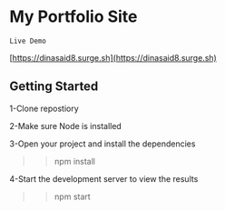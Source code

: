 # My Portfolio Site
    Live Demo
[https://dinasaid8.surge.sh](https://dinasaid8.surge.sh)

## Getting Started
1-Clone repostiory

2-Make sure Node is installed

3-Open your project and install the dependencies
>>npm install

4-Start the development server to view the results
>>npm start
